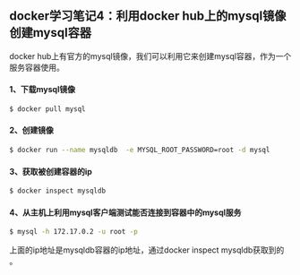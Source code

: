 ## docker学习笔记4：利用docker hub上的mysql镜像创建mysql容器

docker hub上有官方的mysql镜像，我们可以利用它来创建mysql容器，作为一个服务容器使用。

#### 1、下载mysql镜像

```bash
$ docker pull mysql
```

#### 2、创建镜像

```bash
$ docker run --name mysqldb  -e MYSQL_ROOT_PASSWORD=root -d mysql
```

#### 3、获取被创建容器的ip

```bash
$ docker inspect mysqldb
```

#### 4、从主机上利用mysql客户端测试能否连接到容器中的mysql服务

```bash
$ mysql -h 172.17.0.2 -u root -p
```

上面的ip地址是mysqldb容器的ip地址，通过docker inspect mysqldb获取到的 。
